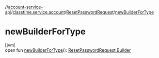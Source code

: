 //[account-service-api](../../../index.md)/[classtime.service.account](../index.md)/[ResetPasswordRequest](index.md)/[newBuilderForType](new-builder-for-type.md)

# newBuilderForType

[jvm]\
open fun [newBuilderForType](new-builder-for-type.md)(): [ResetPasswordRequest.Builder](-builder/index.md)
